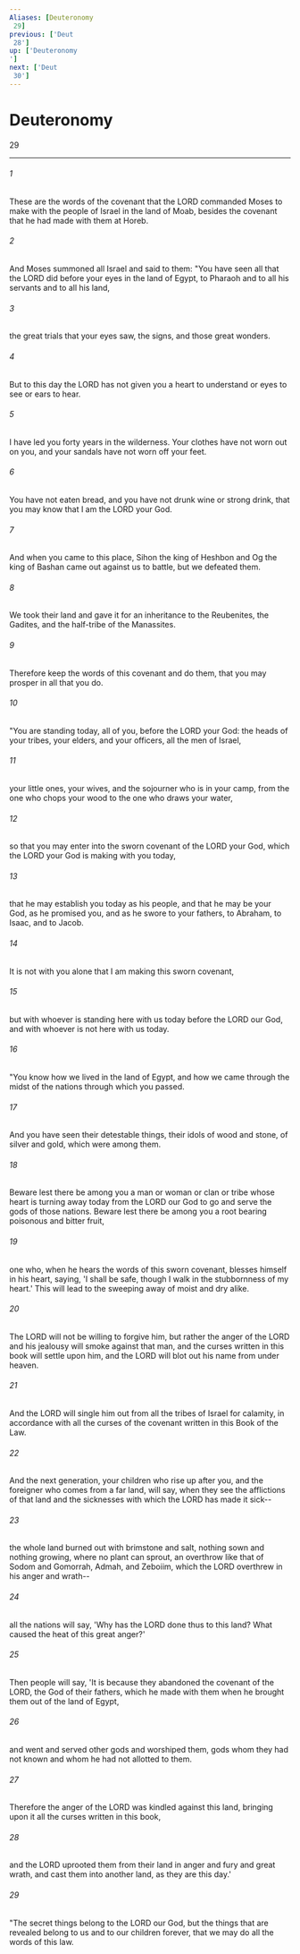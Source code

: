 ```yaml
---
Aliases: [Deuteronomy 29]
previous: ['Deut 28']
up: ['Deuteronomy']
next: ['Deut 30']
---
```

# Deuteronomy 29

***
 

###### 1 
These are the words of the covenant that the LORD commanded Moses to make with the people of Israel in the land of Moab, besides the covenant that he had made with them at Horeb.  

###### 2 
And Moses summoned all Israel and said to them: "You have seen all that the LORD did before your eyes in the land of Egypt, to Pharaoh and to all his servants and to all his land,  

###### 3 
the great trials that your eyes saw, the signs, and those great wonders.  

###### 4 
But to this day the LORD has not given you a heart to understand or eyes to see or ears to hear.  

###### 5 
I have led you forty years in the wilderness. Your clothes have not worn out on you, and your sandals have not worn off your feet.  

###### 6 
You have not eaten bread, and you have not drunk wine or strong drink, that you may know that I am the LORD your God.  

###### 7 
And when you came to this place, Sihon the king of Heshbon and Og the king of Bashan came out against us to battle, but we defeated them.  

###### 8 
We took their land and gave it for an inheritance to the Reubenites, the Gadites, and the half-tribe of the Manassites.  

###### 9 
Therefore keep the words of this covenant and do them, that you may prosper in all that you do.  

###### 10 
"You are standing today, all of you, before the LORD your God: the heads of your tribes, your elders, and your officers, all the men of Israel,  

###### 11 
your little ones, your wives, and the sojourner who is in your camp, from the one who chops your wood to the one who draws your water,  

###### 12 
so that you may enter into the sworn covenant of the LORD your God, which the LORD your God is making with you today,  

###### 13 
that he may establish you today as his people, and that he may be your God, as he promised you, and as he swore to your fathers, to Abraham, to Isaac, and to Jacob.  

###### 14 
It is not with you alone that I am making this sworn covenant,  

###### 15 
but with whoever is standing here with us today before the LORD our God, and with whoever is not here with us today.  

###### 16 
"You know how we lived in the land of Egypt, and how we came through the midst of the nations through which you passed.  

###### 17 
And you have seen their detestable things, their idols of wood and stone, of silver and gold, which were among them.  

###### 18 
Beware lest there be among you a man or woman or clan or tribe whose heart is turning away today from the LORD our God to go and serve the gods of those nations. Beware lest there be among you a root bearing poisonous and bitter fruit,  

###### 19 
one who, when he hears the words of this sworn covenant, blesses himself in his heart, saying, 'I shall be safe, though I walk in the stubbornness of my heart.' This will lead to the sweeping away of moist and dry alike.  

###### 20 
The LORD will not be willing to forgive him, but rather the anger of the LORD and his jealousy will smoke against that man, and the curses written in this book will settle upon him, and the LORD will blot out his name from under heaven.  

###### 21 
And the LORD will single him out from all the tribes of Israel for calamity, in accordance with all the curses of the covenant written in this Book of the Law.  

###### 22 
And the next generation, your children who rise up after you, and the foreigner who comes from a far land, will say, when they see the afflictions of that land and the sicknesses with which the LORD has made it sick--  

###### 23 
the whole land burned out with brimstone and salt, nothing sown and nothing growing, where no plant can sprout, an overthrow like that of Sodom and Gomorrah, Admah, and Zeboiim, which the LORD overthrew in his anger and wrath--  

###### 24 
all the nations will say, 'Why has the LORD done thus to this land? What caused the heat of this great anger?'  

###### 25 
Then people will say, 'It is because they abandoned the covenant of the LORD, the God of their fathers, which he made with them when he brought them out of the land of Egypt,  

###### 26 
and went and served other gods and worshiped them, gods whom they had not known and whom he had not allotted to them.  

###### 27 
Therefore the anger of the LORD was kindled against this land, bringing upon it all the curses written in this book,  

###### 28 
and the LORD uprooted them from their land in anger and fury and great wrath, and cast them into another land, as they are this day.'  

###### 29 
"The secret things belong to the LORD our God, but the things that are revealed belong to us and to our children forever, that we may do all the words of this law.
